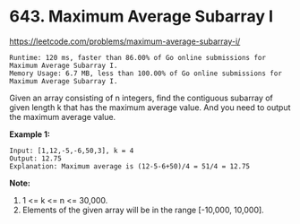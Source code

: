 # 643. Maximum Average Subarray I

https://leetcode.com/problems/maximum-average-subarray-i/

```
Runtime: 120 ms, faster than 86.00% of Go online submissions for Maximum Average Subarray I.
Memory Usage: 6.7 MB, less than 100.00% of Go online submissions for Maximum Average Subarray I.
```

Given an array consisting of n integers, find the contiguous subarray of given length k that has the maximum average value. And you need to output the maximum average value.

**Example 1:**

```
Input: [1,12,-5,-6,50,3], k = 4
Output: 12.75
Explanation: Maximum average is (12-5-6+50)/4 = 51/4 = 12.75
```

**Note:**

1. 1 <= k <= n <= 30,000.
2. Elements of the given array will be in the range [-10,000, 10,000].
